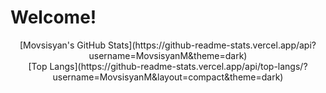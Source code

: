 # Welcome!
<div align="center">
[Movsisyan's GitHub Stats](https://github-readme-stats.vercel.app/api?username=MovsisyanM&theme=dark)
</div>
<div align="center">
[Top Langs](https://github-readme-stats.vercel.app/api/top-langs/?username=MovsisyanM&layout=compact&theme=dark)
</div>

<!--
**MovsisyanM/MovsisyanM** is a ✨ _special_ ✨ repository because its `README.md` (this file) appears on your GitHub profile.

Here are some ideas to get you started:

- 🔭 I’m currently working on ...
- 🌱 I’m currently learning ...
- 👯 I’m looking to collaborate on ...
- 🤔 I’m looking for help with ...
- 💬 Ask me about ...
- 📫 How to reach me: ...
- ⚡ Fun fact: ...
-->
